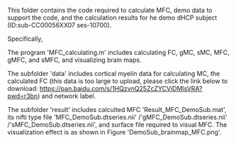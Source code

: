 This folder contains the code required to calculate MFC, demo data to support the code, and the calculation results for he demo dHCP subject (ID:sub-CC00056XX07 ses-10700).

Specifically,

The program 'MFC_calculating.m' includes calculating FC, gMC, sMC, MFC, gMFC, and sMFC, and visualizing brain maps.

The subfolder 'data' includes cortical myelin data for calculating MC, the calculated FC (this data is too large to upload, please click the link below to download: https://pan.baidu.com/s/1HQzvnQ25ZcZYCViDMlsVRA?pwd=r3bn) and network label.

The subfolder 'result' includes calculted MFC 'Result_MFC_DemoSub.mat', its nifti type file 'MFC_DemoSub.dtseries.nii' /'gMFC_DemoSub.dtseries.nii' /'sMFC_DemoSub.dtseries.nii', and surface file required to visual MFC. The visualization effect is as shown in Figure 'DemoSub_brainmap_MFC.png'.
